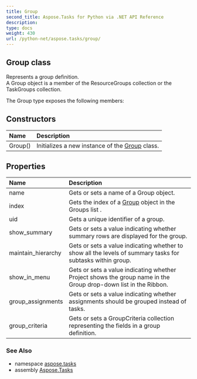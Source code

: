 ```yaml
---
title: Group
second_title: Aspose.Tasks for Python via .NET API Reference
description: 
type: docs
weight: 430
url: /python-net/aspose.tasks/group/
---
```


## Group class

Represents a group definition.<br/>            A Group object is a member of the ResourceGroups collection or the TaskGroups collection.

The Group type exposes the following members:
## Constructors
| Name | Description |
| :- | :- |
|Group()|Initializes a new instance of the [Group](/tasks/python-net/aspose.tasks/group/) class.|
## Properties
| Name | Description |
| :- | :- |
|name|Gets or sets a name of a Group object.|
|index|Gets the index of a [Group](/tasks/python-net/aspose.tasks/group/) object in the Groups list .|
|uid|Gets a unique identifier of a group.|
|show_summary|Gets or sets a value indicating whether summary rows are displayed for the group.|
|maintain_hierarchy|Gets or sets a value indicating whether to show all the levels of summary tasks for subtasks within group.|
|show_in_menu|Gets or sets a value indicating whether Project shows the group name in the Group drop-down list in the Ribbon.|
|group_assignments|Gets or sets a value indicating whether assignments should be grouped instead of tasks.|
|group_criteria|Gets or sets a GroupCriteria collection representing the fields in a group definition.|

### See Also

* namespace [aspose.tasks](/tasks/python-net/aspose.tasks/)
* assembly [Aspose.Tasks](/tasks/python-net/)

